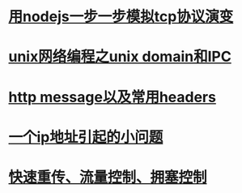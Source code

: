 # [用nodejs一步一步模拟tcp协议演变](./mytcp.md)
<!-- # [分布式系统基本原理](./distributed_principle.md) -->
# [unix网络编程之unix domain和IPC](./socket_unix.md)
# [http message以及常用headers](./http_headers.md)
# [一个ip地址引起的小问题](./ip_address_problem.md)
# [快速重传、流量控制、拥塞控制](./flow_control.md)
